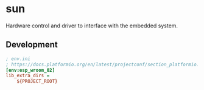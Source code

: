 # sun

Hardware control and driver to interface with the embedded system.

## Development

```ini
; env.ini
; https://docs.platformio.org/en/latest/projectconf/section_platformio.html#lib-dir
[env:esp_wroom_02]
lib_extra_dirs =
    ${PROJECT_ROOT}
```

